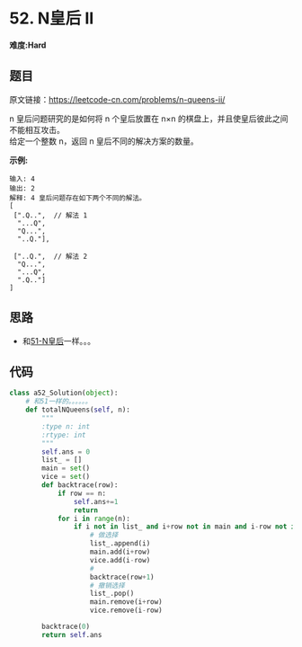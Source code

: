 # 52. N皇后 II
**难度:Hard**
## 题目
原文链接：https://leetcode-cn.com/problems/n-queens-ii/

n 皇后问题研究的是如何将 n 个皇后放置在 n×n 的棋盘上，并且使皇后彼此之间不能相互攻击。  
给定一个整数 n，返回 n 皇后不同的解决方案的数量。

**示例:**
```
输入: 4
输出: 2
解释: 4 皇后问题存在如下两个不同的解法。
[
 [".Q..",  // 解法 1
  "...Q",
  "Q...",
  "..Q."],

 ["..Q.",  // 解法 2
  "Q...",
  "...Q",
  ".Q.."]
]
```

## 思路
* 和[51-N皇后](https://github.com/czzbb/leetcode-python/blob/master/code/0051-N%E7%9A%87%E5%90%8E.md)一样。。。

## 代码
```python
class a52_Solution(object):
    # 和51一样的。。。。。。
    def totalNQueens(self, n):
        """
        :type n: int
        :rtype: int
        """
        self.ans = 0
        list_ = []
        main = set()
        vice = set()
        def backtrace(row):
            if row == n:
                self.ans+=1
                return
            for i in range(n):
                if i not in list_ and i+row not in main and i-row not in vice:
                    # 做选择
                    list_.append(i)
                    main.add(i+row)
                    vice.add(i-row)
                    #
                    backtrace(row+1)
                    # 撤销选择
                    list_.pop()
                    main.remove(i+row)
                    vice.remove(i-row)

        backtrace(0)
        return self.ans
```
